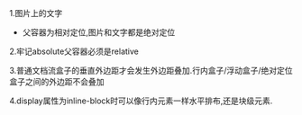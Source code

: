1.图片上的文字
- 父容器为相对定位,图片和文字都是绝对定位

2.牢记absolute父容器必须是relative

3.普通文档流盒子的垂直外边距才会发生外边距叠加.行内盒子/浮动盒子/绝对定位盒子之间的外边距不会叠加

4.display属性为inline-block时可以像行内元素一样水平排布,还是块级元素.

